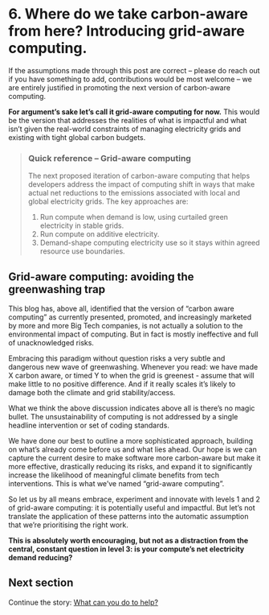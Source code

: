 # 6. Where do we take carbon-aware from here? Introducing grid-aware computing.

If the assumptions made through this post are correct – please do reach out if you have something to add, contributions would be most welcome – we are entirely justified in promoting the next version of carbon-aware computing. 

**For argument’s sake let’s call it grid-aware computing for now.** This would be the version that addresses the realities of what is impactful and what isn’t given the real-world constraints of managing electricity grids and existing with tight global carbon budgets.

> ### Quick reference – Grid-aware computing 
> 
> The next proposed iteration of carbon-aware computing that helps developers address the impact of computing shift in ways that make actual net reductions to the emissions associated with local and global electricity grids. 
> The key approaches are:
> 1. Run compute when demand is low, using curtailed green electricity in stable grids.
> 2. Run compute on additive electricity.
> 3. Demand-shape computing electricity use so it stays within agreed resource use boundaries.

## Grid-aware computing: avoiding the greenwashing trap

This blog has, above all, identified that the version of “carbon aware computing” as currently presented, promoted, and increasingly marketed by more and more Big Tech companies, is not actually a solution to the environmental impact of computing. But in fact is mostly ineffective and full of unacknowledged risks. 

Embracing this paradigm without question risks a very subtle and dangerous new wave of greenwashing. Whenever you read: we have made X carbon aware, or timed Y to when the grid is greenest - assume that will make little to no positive difference. And if it really scales it’s likely to damage both the climate and grid stability/access.

What we think the above discussion indicates above all is there’s no magic bullet. The unsustainability of computing is not addressed by a single headline intervention or set of coding standards.

We have done our best to outline a more sophisticated approach, building on what’s already come before us and what lies ahead. Our hope is we can capture the current desire to make software more carbon-aware but make it more effective, drastically reducing its risks, and expand it to significantly increase the likelihood of meaningful climate benefits from tech interventions. This is what we’ve named “grid-aware computing”.

So let us by all means embrace, experiment and innovate with levels 1 and 2 of grid-aware computing: it is potentially useful and impactful. But let’s not translate the application of these patterns into the automatic assumption that we’re prioritising the right work.

**This is absolutely worth encouraging, but not as a distraction from the central, constant question in level 3: is your compute’s net electricity demand reducing?**


## Next section

Continue the story: [What can you do to help?](how-can-you-help.md)
